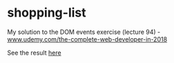 

# shopping-list
My solution to the DOM events exercise (lecture 94) - www.udemy.com/the-complete-web-developer-in-2018

See the result [here](https://neverdue.github.io/Shopping-List/)
